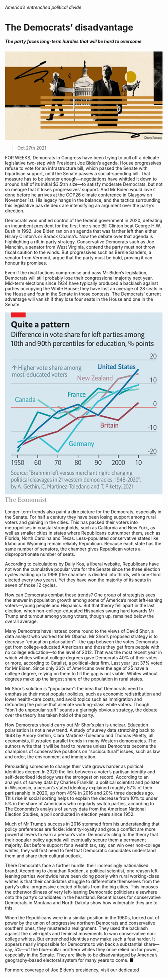 ###### America’s entrenched political divide

# The Democrats’ disadvantage 

##### The party faces long-term hurdles that will be hard to overcome 

![image](images/20211030_usd001.jpg) 

> Oct 27th 2021 

FOR WEEKS, Democrats in Congress have been trying to pull off a delicate legislative two-step with President Joe Biden’s agenda. House progressives refuse to vote for an infrastructure bill, which passed the Senate with bipartisan support, until the Senate passes a social-spending bill. That measure has to be slender enough—negotiations have whittled it down to around half of its initial $3.5trn size—to satisfy moderate Democrats, but not so meagre that it loses progressives’ support. And Mr Biden would love it done before he arrives at the COP26 climate conference in Glasgow on November 1st. His legacy hangs in the balance, and the tactics surrounding this legislative pas de deux are intensifying an argument over the party’s direction.

Democrats won unified control of the federal government in 2020, defeating an incumbent president for the first time since Bill Clinton beat George H.W. Bush in 1992. Joe Biden ran on an agenda that was farther left than either Hillary Clinton’s or Barack Obama’s. Now the debate over that agenda is highlighting a rift in party strategy. Conservative Democrats such as Joe Manchin, a senator from West Virginia, contend the party must not throw fiscal caution to the winds. But progressives such as Bernie Sanders, a senator from Vermont, argue that the party must be bold, proving it can honour its promises.


Even if the rival factions compromise and pass Mr Biden’s legislation, Democrats will still probably lose their congressional majority next year. Mid-term elections since 1934 have typically produced a backlash against parties occupying the White House; they have lost an average of 28 seats in the House and four in the Senate in those contests. The Democrats’ current advantage will vanish if they lose four seats in the House and one in the Senate.

![image](images/20211030_USC852_0.png) 


Longer-term trends also paint a dire picture for the Democrats, especially in the Senate. For half a century they have been losing support among rural voters and gaining in the cities. This has packed their voters into metropolises in coastal strongholds, such as California and New York, as well as smaller cities in states where Republicans outnumber them, such as Florida, North Carolina and Texas. Less-populated conservative states like Idaho and Wyoming remain reliably Republican. Because each state has the same number of senators, the chamber gives Republican voters a disproportionate number of seats.

According to calculations by Daily Kos, a liberal website, Republicans have not won the cumulative popular vote for the Senate since the three election cycles leading up to 1998 (the chamber is divided into thirds, with one-third elected every two years). Yet they have won the majority of its seats in seven of those 12 cycles.

How can Democrats combat these trends? One group of strategists sees the answer in population growth among some of America’s most left-leaning voters—young people and Hispanics. But that theory fell apart in the last election, when non-college-educated Hispanics swung hard towards Mr Trump and turnout among young voters, though up, remained below the overall average.

Many Democrats have instead come round to the views of David Shor, a data analyst who worked for Mr Obama. Mr Shor’s proposed strategy is to decrease “education polarisation”—the gap between the votes Democrats get from college-educated Americans and those they get from people with no college education—to the level of 2012. That was the most recent year in which whites without college degrees gave Democrats 40% of their votes or more, according to Catalist, a political-data firm. Last year just 37% voted for Mr Biden. Since only 36% of Americans over the age of 25 have a college degree, relying on them to fill the gap is not viable. Whites without degrees make up the largest share of the population in rural states.

Mr Shor’s solution is “popularism”: the idea that Democrats need to emphasise their most popular policies, such as economic redistribution and lower health-care costs, and avoid topics such as immigration and defunding the police that alienate working-class white voters. Though “don’t do unpopular stuff” sounds a glaringly obvious strategy, the debate over the theory has taken hold of the party.

How Democrats should carry out Mr Shor’s plan is unclear. Education polarisation is not a new trend. A study of survey data stretching back to 1948 by Amory Gethin, Clara Martínez-Toledano and Thomas Piketty, all economists, illustrated parallel trends in many Western democracies. The authors write that it will be hard to reverse unless Democrats become the champions of conservative positions on “sociocultural” issues, such as law and order, the environment and immigration.

Persuading someone to change their vote grows harder as political identities deepen.In 2020 the link between a voter’s partisan identity and self-described ideology was the strongest on record. According to an analysis of survey data by Charles Franklin, a political scientist and pollster in Wisconsin, a person’s stated ideology explained roughly 57% of their partisanship in 2020, up from 49% in 2016 and 20% three decades ago. This rise in social sorting helps to explain the decrease from 10% to under 5% in the share of Americans who regularly switch parties, according to The Economist’s analysis of survey data from the American National Election Studies, a poll conducted in election years since 1952.

Much of Mr Trump’s success in 2016 stemmed from his understanding that policy preferences are fickle: identity-loyalty and group conflict are more powerful levers to earn a person’s vote. Democrats cling to the theory that their popular policy agenda will eventually secure them a permanent majority. But before support for a wealth tax, say, can win over non-college whites, they will first need to feel that Democratic candidates understand them and share their cultural outlook.

There Democrats face a further hurdle: their increasingly nationalised brand. According to Jonathan Rodden, a political scientist, one reason left-leaning parties worldwide have been doing poorly with rural working-class whites is that their candidates struggle to differentiate themselves from the party’s ultra-progressive elected officials from the big cities. This imposes the otherworldliness of very left-leaning Democratic politicians elsewhere onto the party’s candidates in the heartland. Recent losses for conservative Democrats in Montana and North Dakota show how vulnerable they are to this.

When the Republicans were in a similar position in the 1960s, locked out of power by the union of progressive northern Democrats and conservative southern ones, they mustered a realignment. They used the backlash against the civil-rights and feminist movements to woo conservative non-college whites. But entrenched identities now make such a feat harder. It appears nearly impossible for Democrats to win back a substantial share—say, 5%—of the blue-collar northern whites they once relied on for power, especially in the Senate. They are likely to be disadvantaged by America’s geography-based electoral system for many years to come. ■

For more coverage of Joe Biden’s presidency, visit our dedicated 

